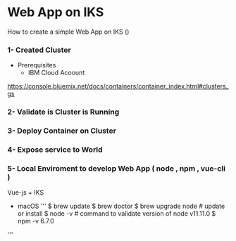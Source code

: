 # Web App on IKS 

How to create a simple Web App on IKS ()

### 1- Created Cluster 
* Prerequisites 
  - IBM Cloud Acoount 

https://console.bluemix.net/docs/containers/container_index.html#clusters_gs

### 2- Validate is Cluster is Running 


### 3- Deploy Container on Cluster 


### 4- Expose service to World 


### 5- Local Enviroment to develop Web App ( node , npm , vue-cli )
Vue-js + IKS 

* macOS 
'''
$ brew update
$ brew doctor
$ brew upgrade node # update or install 
$ node -v # command to validate version of node
v11.11.0 
$ npm -v
6.7.0

'''



